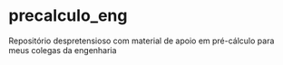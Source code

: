 # precalculo_eng
Repositório despretensioso com material de apoio em pré-cálculo para meus colegas da engenharia
